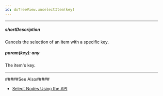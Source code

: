 ```yaml
---
id: dxTreeView.unselectItem(key)
---
```

---
##### shortDescription
Cancels the selection of an item with a specific key.

##### param(key): any
The item's key.

---
#####See Also#####
- [Select Nodes Using the API](/Documentation/Guide/Widgets/TreeView/Select_Nodes/#Using_the_API)